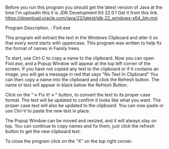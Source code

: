 Before you run this program you should get the latest version of Java at the time I'm uploadin this it is JDK Development Kit 22.0.1
Get it from this link.
https://download.oracle.com/java/22/latest/jdk-22_windows-x64_bin.msi


Program Description. :   Fixit.exe

This program will extract the text in the Windows Clipboard and alter it so that every word starts with uppercase.
This program was written to help fix the format of names in Family trees. 

To start, use Ctrl-C to copy a name to the clipboard.
Now you can open Fixit.exe, and a Popup Window will appear at the top left corner of the screen.
If you have not copied any text to the clipboard or if it contains an image, you will get a message in red that says "No Text In Clipboard"
You can then copy a name into the clipboard and click the Refresh button.
The name or text will appear in black below the Refresh Button.

Click on the "-> Fix it! <-" button, to convert the text to its proper case format.
The text will be updated to confirm it looks like what you want.
The proper case text will also be updated to the clipboard.
You can now paste or use Ctrl-V to paste the new text in place.

The Popup Window can be moved and resized, and it will always stay on top.
You can continue to copy names and fix them, just click the refresh button to get the new clipboard text.

To close the program click on the "X" on the top right corner.

